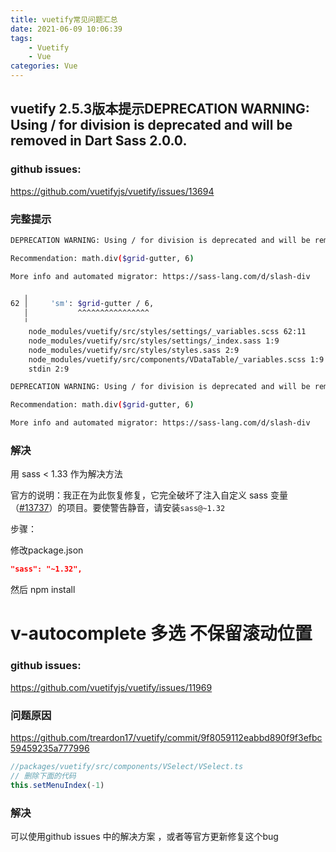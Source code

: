 ```yaml
---
title: vuetify常见问题汇总
date: 2021-06-09 10:06:39
tags:
	- Vuetify
	- Vue
categories: Vue
---
```


## vuetify 2.5.3版本提示DEPRECATION WARNING: Using / for division is deprecated and will be removed in Dart Sass 2.0.0.

### github issues:

https://github.com/vuetifyjs/vuetify/issues/13694

### 完整提示

```bash
DEPRECATION WARNING: Using / for division is deprecated and will be removed in Dart Sass 2.0.0.

Recommendation: math.div($grid-gutter, 6)

More info and automated migrator: https://sass-lang.com/d/slash-div

   ╷
62 │     'sm': $grid-gutter / 6,
   │           ^^^^^^^^^^^^^^^^
   ╵
    node_modules/vuetify/src/styles/settings/_variables.scss 62:11      @import
    node_modules/vuetify/src/styles/settings/_index.sass 1:9            @import
    node_modules/vuetify/src/styles/styles.sass 2:9                     @import
    node_modules/vuetify/src/components/VDataTable/_variables.scss 1:9  @import
    stdin 2:9                                                           root stylesheet

DEPRECATION WARNING: Using / for division is deprecated and will be removed in Dart Sass 2.0.0.

Recommendation: math.div($grid-gutter, 6)

More info and automated migrator: https://sass-lang.com/d/slash-div

```

### 解决

用  sass < 1.33 作为解决方法

官方的说明：我正在为此恢复修复，它完全破坏了注入自定义 sass 变量（[#13737](https://github.com/vuetifyjs/vuetify/issues/13737)）的项目。要使警告静音，请安装`sass@~1.32`

步骤：

修改package.json

```json
"sass": "~1.32",
```

然后 npm install

# v-autocomplete 多选 不保留滚动位置

### github issues:

https://github.com/vuetifyjs/vuetify/issues/11969

### 问题原因

https://github.com/treardon17/vuetify/commit/9f8059112eabbd890f9f3efbc59459235a777996

```js
//packages/vuetify/src/components/VSelect/VSelect.ts 
// 删除下面的代码
this.setMenuIndex(-1)
```

### 解决

可以使用github issues 中的解决方案 ，或者等官方更新修复这个bug
